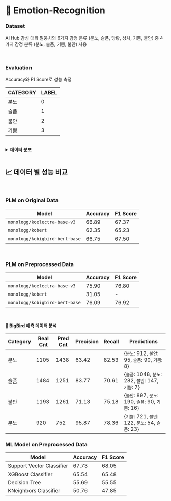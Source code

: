 # :tada: **Emotion-Recognition** 

### **Dataset** 

AI Hub 감성 대화 말뭉치의 6가지 감정 분류 (분노, 슬픔, 당황, 상처, 기쁨, 불안) 중
4가지 감정 분류 (분노, 슬픔, 기쁨, 불안) 사용

<br>

### **Evaluation**
Accuracy와 F1 Score로 성능 측정

| CATEGORY | LABEL |
|--|--|
| 분노 | 0 |
| 슬픔 | 1 |
| 불안 | 2 |
| 기쁨 | 3 |

<br>

<details>
<summary><strong>데이터 분포</strong></summary>
<div markdown="1">

| emotion-main-category (dev) | counts |
|--|--|
| 불안 | 9308 |
| 분노 | 8783 |
| 슬픔 | 12140 |
| 기쁨 | 7420 |


| emotion-main-category (test) | counts |
|--|--|
| 불안 | 1193 |
| 분노 | 1105 |
| 슬픔 | 1484 |
| 기쁨 | 920 |


</div>
</details>

<br>

## 📈 **데이터 별 성능 비교**

<br>

### **PLM on Original Data** 

| Model | Accuracy | F1 Score |
|--|--|--|
| `monologg/koelectra-base-v3` | 66.89 | 67.37 | 
| `monologg/kobert` | 62.35 | 65.23 |
| `monologg/kobigbird-bert-base` | 66.75 | 67.50 |

<br>


### **PLM on Preprocessed Data** 

| Model | Accuracy | F1 Score |
|--|--|--|
| `monologg/koelectra-base-v3` | 75.90 | 76.80 | 
| `monologg/kobert` | 31.05 | - |
| `monologg/kobigbird-bert-base` | 76.09 | 76.92 |

<br>

**🧐 BigBird 예측 데이터 분석**  

| Category | Real Cnt | Pred Cnt | Precision | Recall | Predictions | 
|--|--|--|--|--|--|
| 분노 | 1105 | 1438 | 63.42 | 82.53 | {`분노`: 912, `불안`: 95, `슬픔`: 90, `기쁨`: 8} | 
| 슬픔 | 1484 | 1251 | 83.77 | 70.61 | {`슬픔`: 1048, `분노`: 282, `불안`: 147, `기쁨`: 7} | 
| 불안 | 1193 | 1261 | 71.13 | 75.18 | {`불안`: 897, `분노`: 190, `슬픔`: 90, `기쁨`: 16} | 
| 분노 | 920 | 752 | 95.87 | 78.36 | {`기쁨`: 721, `불안`: 122, `분노`: 54, `슬픔`: 23} | 


### **ML Model on Preprocessed Data**


| Model | Accuracy | F1 Score | 
|--|--|--|
| Support Vector Classifier | 67.73 | 68.05 | 
| XGBoost Classifier | 65.54 | 65.48 | 
| Decision Tree | 55.69 | 55.55 | 
| KNeighbors Classifier | 50.76 | 47.85 | 


<br>

